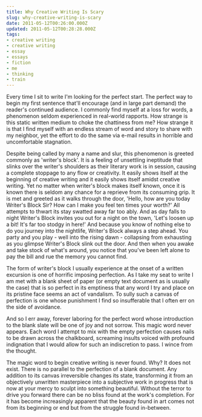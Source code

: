 ```yaml
---
title: Why Creative Writing Is Scary
slug: why-creative-writing-is-scary
date: 2011-05-12T00:26:00.000Z
updated: 2011-05-12T00:28:28.000Z
tags:
- creative writing
- creative writing
- essay
- essays
- fiction
- me
- thinking
- train
---
```


Every time I sit to write I'm looking for the perfect start. The perfect way to begin my first sentence that'll encourage (and in large part demand) the reader's continued audience.  I commonly find myself at a loss for words, a phenomenon seldom experienced in real-world rapports. How strange is this static written medium to choke the chattiness from me?  How strange it is that I find myself with an endless stream of word and story to share with my neighbor, yet the effort to do the same via e-mail results in horrible and uncomfortable stagnation.
<!--more-->
Despite being called by many a name and slur, this phenomenon is greeted commonly as 'writer's block'.  It is a feeling of unsettling ineptitude that slinks over the writer's shoulders as their literary work is in session, causing a complete stoppage to any flow or creativity.  It easily shows itself at the beginning of creative writing and it easily shows itself amidst creative writing.  Yet no matter when writer's block makes itself known, once it is known there is seldom any chance for a reprieve from its consuming grip.  It is met and greeted as it walks through the door, 'Hello, how are you today Writer's Block Sir?  How can I make you feel ten times your worth?'  All attempts to thwart its stay swatted away far too ably.  And as day falls to night Writer's Block invites you out for a night on the town, 'Let's loosen up a bit!  It's far too stodgy in here!'  And because you know of nothing else to do you journey into the nightlife, Writer's Block always a step ahead.  You party and you play - well into the rising dawn - collapsing from exhausting as you glimpse Writer's Block slink out the door.  And then when you awake and take stock of what's around, you notice that you've been left alone to pay the bill and rue the memory you cannot find.

The form of writer's block I usually experience at the onset of a written excursion is one of horrific imposing perfection.  As I take my seat to write I am met with a blank sheet of paper (or empty text document as is usually the case) that is so perfect in its emptiness that any word I try and place on its pristine face seems an act of vandalism.  To sully such a canvas of perfection is one whose punishment I find so insufferable that I often err on the side of avoidance.

And so I err away, forever laboring for the perfect word whose introduction to the blank slate will be one of joy and not sorrow.  This magic word never appears. Each word I attempt to mix with the empty perfection causes nails to be drawn across the chalkboard, screaming insults voiced with profound indignation that I would allow for such an indiscretion to pass. I wince from the thought.  

The magic word to begin creative writing is never found.  Why?  It does not exist. There is no parallel to the perfection of a blank document. Any addition to its canvas irreversible changes its state, transforming it from an objectively unwritten masterpiece into a subjective work in progress that is now at your mercy to sculpt into something beautiful.  Without the terror to drive you forward there can be no bliss found at the work's completion.  For it has become increasingly apparent that the beauty found in art comes not from its beginning or end but from the struggle found in-between.  
